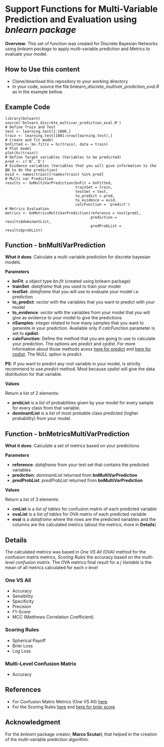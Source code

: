 # Support Functions for Multi-Variable Prediction and Evaluation using *bnlearn package*
**Overview**: This set of function was created for Discrete Bayesian Networks using *bnlearn package* to apply multi-variable prediction and Metrics to evaluate your model.

## How to Use this content
- Clone/download this repository to your working directory
- In your code, source the file *bnlearn_discrete_multivar_prediction_eval.R* as in the example bellow.

## Example Code
```
library(bnlearn)
source('bnlearn_discrete_multivar_prediction_eval.R')
# Define Train and Test
test <- learning.test[1:1000,]
train <- learning.test[1001:nrow(learning.test),]
# Create and fit model
bnFitted <- bn.fit(x = hc(train), data = train)
# Plot model
plot(hc(train))
# Define Target variables (Variables to be predicted)
pred <- c('B','D')
# Evidence variables (Variables that you will give information to the BN to do the prediction)
evid <- names(train)[!names(train) %in% pred]
# Multi var Prediction
results <- bnMultiVarPrediction(bnFit = bnFitted, 
                                trainSet = train,
                                testSet = test,
                                to_predict = pred,
                                to_evidence = evid, 
                                calcFunction = 'predict')
# Metrics Evaluation
metrics <- bnMetricsMultiVarPrediction(reference = test[pred],
                                       prediction = results$dominantList,
                                       predProbList = results$probList)
```





## Function - bnMultiVarPrediction
**What it does**: Calculate a multi-variable prediction for discrete bayesian models.

**Parameters**
- **bnFit**: a object type *bn.fit* (created using bnlearn package)
- **trainSet**: *dataframe* that you used to train your model
- **testSet**: *dataframe* that you will use to evaluate your model i.e. prediction
- **to_predict**: *vector* with the variables that you want to predict with your model
- **to_evidence**: *vector* with the variables from your model that you will give as evidence to your model to give the predictions
- **nSamples**: *integer* related to how many samples that you want to generete in your prediction. Available only if *calcFunction* parameter is set to **cpdist**.
- **calcFunction**: Define the method that you are going to use to calculate your prediction. The options are *predict* and *cpdist*. For more information about those methods acess [here for predict](http://www.bnlearn.com/documentation/man/impute.html) and [here for cpdist](http://www.bnlearn.com/documentation/man/cpquery.html). The NULL option is *predict*.

**PS**: If you want to predict any root variable in your model, is strictly recommend to use *predict* method. Most because *cpdist* will give the data distribution for that variable.

**Values**

Return a list of 2 elements:
- **probList** is a *list* of probabilities given by your model for every sample for every class from that variable.
- **dominantList** is a *list* of most probable class predicted (higher probability) from your model.

## Function - bnMetricsMultiVarPrediction
**What it does**: Calculate a set of metrics based on your predictions

**Parameters**
- **reference**: *dataframe* from your test set that contains the predicted variables
- **prediction**: *dominantList* returned from **bnMultiVarPrediction**
- **predProbList**: *predProbList* returned from **bnMultiVarPrediction**

**Values**

Return a list of 3 elements:
- **cmList** is a *list of tables* for confusion matrix of each predicted variable
- **ovaList** is a *list of tables* for OVA matrix of each predicted variable
- **eval** is a *dataframe* where the rows are the predicted variables and the columns are the calculated metrics (about the metrics, more in **Details**)

## Details
The calculated metrics was based in *One VS All (OVA)* method for the confusion matrix metrics, *Scoring Rules* the accuracy based on the *multi-level confusion matrix*. The OVA metrics final result for a *j Variable* is the mean of all metrics calculated for each *v level*
### One VS All 
- Accuracy
- Sensibility
- Specificity
- Precision
- F1-Score
- MCC (Matthews Correlation Coefficient)

### Scoring Rules
- Spherical Payoff
- Brier Loss
- Log Loss

### Multi-Level Confusion Matrix
- Accuracy

## References
- For Confusion Matrix Metrics (One VS All) [here](https://en.wikipedia.org/wiki/Confusion_matrix)
- For the Scoring Rules [here](https://www.norsys.com/tutorials/netica/secD/tut_D2.htm) and [here for brier score](https://en.wikipedia.org/wiki/Scoring_rule)

## Acknowledgment
For the *bnlearn* package creator, **Marco Scutari**, that helped in the creation of the multi-variable prediction algorithm.
